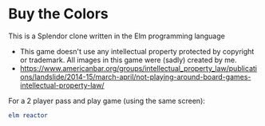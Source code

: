 # Buy the Colors

This is a Splendor clone written in the Elm programming language

- This game doesn't use any intellectual property protected by copyright or trademark. All images in this game were (sadly) created by me.
- https://www.americanbar.org/groups/intellectual_property_law/publications/landslide/2014-15/march-april/not-playing-around-board-games-intellectual-property-law/

For a 2 player pass and play game (using the same screen):
```elm
elm reactor
```
